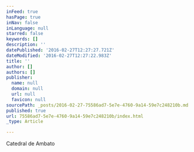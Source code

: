```yaml
---
inFeed: true
hasPage: true
inNav: false
inLanguage: null
starred: false
keywords: []
description: ''
datePublished: '2016-02-27T12:27:27.721Z'
dateModified: '2016-02-27T12:27:22.983Z'
title: ''
author: []
authors: []
publisher:
  name: null
  domain: null
  url: null
  favicon: null
sourcePath: _posts/2016-02-27-75586ad7-5e7e-4760-9a14-59e7c248210b.md
published: true
url: 75586ad7-5e7e-4760-9a14-59e7c248210b/index.html
_type: Article

---
```

Catedral de Ambato